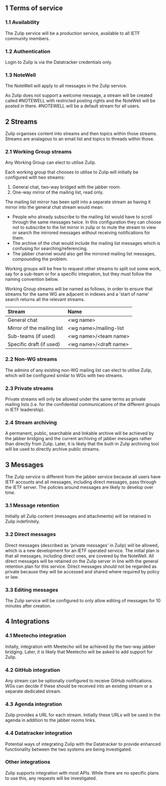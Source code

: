 ## 1 Terms of service

### 1.1 Availability
The Zulip service will be a production service, available to all IETF community members.

### 1.2 Authentication
Login to Zulip is via the Datatracker credentials only.

### 1.3 NoteWell
The NoteWell will apply to all messages in the Zulip service.

As Zulip does not support a welcome message, a stream will be created called #NOTEWELL with restricted posting rights and the NoteWell will be posted in there. #NOTEWELL will be a default stream for all users.

## 2 Streams
Zulip organises content into streams and then topics within those streams. Streams are analagous to an email list and topics to threads within those.

### 2.1 Working Group streams
Any Working Group can elect to utilise Zulip.

Each working group that chooses to utilise to Zulip will initially be configured with two streams:

1. General chat, two-way bridged with the jabber room.
2. One-way mirror of the mailing list, read only.

The mailing list mirror has been split into a separate stream as having it mirror into the general chat stream would mean:

* People who already subscribe to the mailing list would have to scroll through the same messages twice. In this configuration they can choose not to subscribe to the list mirror in zulip or to mute the stream to view or search the mirrored messages without receiving notifications for them.
* The archive of the chat would include the mailing list messages  which is confusing for searching/referencing.
* The jabber channel would also get the mirrored mailing list messages, compounding the problem. 

Working groups will be free to request other streams to split out some work, say for a sub-team or for a specific integration, but they must follow the naming convention below. 

Working Group streams will be named as follows, in order to ensure that streams for the same WG are adjacent in indexes and a 'start of name' search returns all the relevant streams.

| Stream                        | Name        |
| :---------------------------- | :---------- |
| General chat                  | \<wg name\>      |
| Mirror of the mailing list    | \<wg name\>\/mailing-list |
| Sub-teams (if used)       | \<wg name\>\/\<team name\> |
| Specific draft (if used) | \<wg name\>\/\<draft name\>

### 2.2 Non-WG streams
The admins of any existing non-WG mailing list can elect to utilise Zulip, which will be configured similar to WGs with two streams.

### 2.3 Private streams
Private streams will only be allowed under the same terms as private mailing lists (i.e. for the confidential communications of the different groups in IETF leadership).

### 2.4 Stream archiving
A permanent, public, searchable and linkable archive will be achieved by the jabber bridging and the current archiving of jabber messages rather than directly from Zulip.  Later, it is likely that the built-in Zulip archiving tool will be used to directly archive public streams. 

## 3 Messages
The Zulip service is different from the jabber service because all users have IETF accounts and all messages, including direct messages, pass through the IETF server. The policies around messages are likely to develop over time.

### 3.1 Message retention
Initially all Zulip content (messages and attachments) will be retained in Zulip indefinitely.

### 3.2 Direct messages
Direct messages (described as 'private messages' in Zulip) will be allowed, which is a new development for an IETF operated service. The initial plan is that all messages, including direct ones, are covered by the NoteWell. All direct messages will be retained on the Zulip server in line with the general retention plan for this service. Direct messages should not be regarded as private because they will be accessed and shared where required by policy or law.

### 3.3 Editing messages
The Zulip service will be configured to only allow editing of messages for 10 minutes after creation.

## 4 Integrations

### 4.1 Meetecho integration
Initally, integration with Meetecho will be achieved by the two-way jabber bridging.  Later, it is likely that Meetecho will be asked to add support for Zulip.

### 4.2 GitHub integration
Any stream can be optionally configured to receive GitHub notifications.  WGs can decide if these should be received into an existing stream or a separate dedicated stream.

### 4.3 Agenda integration
Zulip provides a URL for each stream. Initially these URLs will be used in the agenda in addition to the jabber rooms links.

### 4.4 Datatracker integration
Potential ways of integrating Zulip with the Datatracker to provide enhanced functionality between the two systems are being investigated.

### Other integrations
Zulip supports integration with most APIs.  While there are no specific plans to use this, any requests will be investigated.

